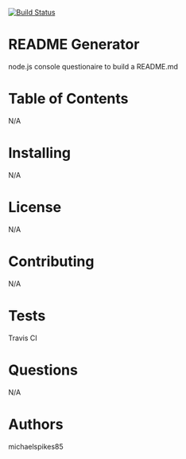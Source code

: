 
  [![Build Status](https://travis-ci.org/michaelspikes85/README-Generator.svg?branch=master)](https://travis-ci.org/michaelspikes85/README-Generator)

  
# README Generator

node.js console questionaire to build a README.md

# Table of Contents

N/A

# Installing

N/A

# License

N/A

# Contributing

N/A

# Tests

Travis CI

# Questions

N/A

# Authors

michaelspikes85
